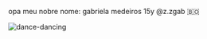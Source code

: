 opa meu nobre 
nome: gabriela medeiros
15y
@z.zgab
🇧🇴






![dance-dancing](https://github.com/pqpgab/pqpgab/assets/143132917/bc956e42-bd94-4185-93ff-c2701fae4c11)

